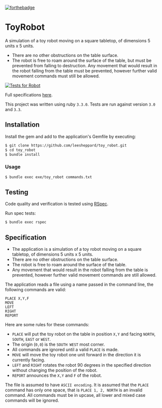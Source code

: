 [![forthebadge](https://forthebadge.com/images/badges/made-with-ruby.svg)](https://forthebadge.com)
# ToyRobot
A simulation of a toy robot moving on a square tabletop, of dimensions 5 units x 5 units.
* There are no other obstructions on the table surface.
* The robot is free to roam around the surface of the table, but must be prevented from falling to destruction. Any movement that would result in the robot falling from the table must be prevented, however further valid movement commands must still
  be allowed.

[![Tests for Robot](https://github.com/leesheppard/toy_robot/actions/workflows/tests.yml/badge.svg)](https://github.com/leesheppard/toy_robot/actions/workflows/tests.yml)

Full specifications [here](#specification).

This project was written using ruby `3.3.0`. Tests are run against version `3.0` and `3.3`.

## Installation

Install the gem and add to the application's Gemfile by executing:

```bash
$ git clone https://github.com/leesheppard/toy_robot.git
$ cd toy_robot
$ bundle install
```

### Usage

```bash
$ bundle exec exe/toy_robot commands.txt
```

## Testing

Code quality and verification is tested using [RSpec](http://rspec.info/).

Run spec tests:

```bash
$ bundle exec rspec
```

## Specification

* The application is a simulation of a toy robot moving on a square tabletop, of dimensions 5 units x 5 units.
* There are no other obstructions on the table surface.
* The robot is free to roam around the surface of the table.
* Any movement that would result in the robot falling from the table is prevented, however further valid movement commands are still allowed.

The application reads a file using a name passed in the command line, the following commands are valid:

`PLACE X,Y,F`  
`MOVE`  
`LEFT`  
`RIGHT`  
`REPORT`

Here are some rules for these commands:

* `PLACE` will put the toy robot on the table in position `X,Y` and facing `NORTH`, `SOUTH`, `EAST` or `WEST`.
* The origin (`0,0`) is the `SOUTH WEST` most corner.
* All commands are ignored until a valid `PLACE` is made.
* `MOVE` will move the toy robot one unit forward in the direction it is currently facing.
* `LEFT` and `RIGHT` rotates the robot 90 degrees in the specified direction without changing the position of the robot.
* `REPORT` announces the `X,Y` and `F` of the robot.

The file is assumed to have `ASCII encoding`. It is assumed that the `PLACE` command has only one space, that is `PLACE 1, 2, NORTH` is an invalid command. All commands must be in upcase, all lower and mixed case commands will be ignored.

